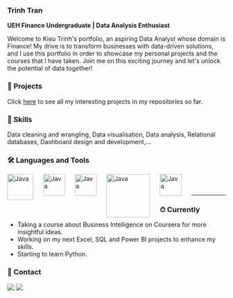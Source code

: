 ### Trinh Tran
**UEH Finance Undergraduate | Data Analysis Enthusiast**

Welcome to Kieu Trinh's portfolio, an aspiring Data Analyst whose domain is Finance!
My drive is to transform businesses with data-driven solutions, and I use this portfolio
in order to showcase my personal projects and the courses that I have taken. 
Join me on this exciting journey and let's unlock the potential of data together!


### 📂 Projects
Click [here](https://github.com/finance-bear?tab=repositories) to see all my interesting projects in my repositories so far.


### 🎱 Skills
Data cleaning and wrangling, Data visualisation, Data analysis, Relational databases, Dashboard design and development,...


### 🛠 Languages and Tools
  <img align="left" alt="Java" width="60px" style="padding-right:20px;" src="https://cdn.jsdelivr.net/gh/devicons/devicon/icons/mysql/mysql-original-wordmark.svg" />
  <img align="left" alt="Java" width="50px" style="padding-right:20px;" src="https://upload.wikimedia.org/wikipedia/commons/3/34/Microsoft_Office_Excel_%282019%E2%80%93present%29.svg" / >
  <img align="left" alt="Java" width="50px" style="padding-right:20px;" src="https://cdn.jsdelivr.net/gh/devicons/devicon/icons/python/python-original-wordmark.svg" />
  <img align="left" alt="Java" width="100px" style="padding-right:20px;" src= "https://seekvectorlogo.com/wp-content/uploads/2022/02/power-bi-vector-logo-2022.png" />
  <img align="left" alt="Java" width="50px" style="padding-right:20px;" src="https://cdn.worldvectorlogo.com/logos/tableau-software.svg" / >

  <br />
<br />

---

### ⏱ Currently
- Taking a course about Business Intelligence on Coursera for more insightful ideas.
- Working on my next Excel, SQL and Power BI projects to enhance my skills.
- Starting to learn Python.


### 📩 Contact
<div> 
  <a href = "mailto:kieutrinh.finance@gmail.com"><img src="https://img.shields.io/badge/-Gmail-%23333?style=for-the-badge&logo=gmail&logoColor=white" target="_blank"></a>
  <a href="https://www.linkedin.com/in/kieutrinhbi/" target="_blank"><img src="https://img.shields.io/badge/-LinkedIn-%230077B5?style=for-the-badge&logo=linkedin&logoColor=white" target="_blank"></a> 
  
</div>

